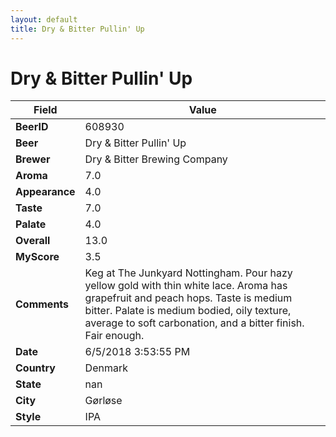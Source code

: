 ```yaml
---
layout: default
title: Dry & Bitter Pullin' Up
---
```


# Dry & Bitter Pullin' Up

| Field         | Value     |
|---------------|-----------|
| **BeerID** | 608930 |
| **Beer** | Dry & Bitter Pullin' Up |
| **Brewer** | Dry & Bitter Brewing Company |
| **Aroma** | 7.0 |
| **Appearance** | 4.0 |
| **Taste** | 7.0 |
| **Palate** | 4.0 |
| **Overall** | 13.0 |
| **MyScore** | 3.5 |
| **Comments** | Keg at The Junkyard Nottingham. Pour hazy yellow gold with thin white lace. Aroma has grapefruit and peach hops. Taste is medium bitter. Palate is medium bodied, oily texture, average to soft carbonation, and a bitter finish. Fair enough. |
| **Date** | 6/5/2018 3:53:55 PM |
| **Country** | Denmark |
| **State** | nan |
| **City** | Gørløse |
| **Style** | IPA |
